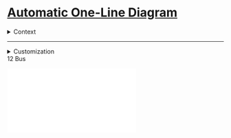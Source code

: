 # [Automatic One-Line Diagram](https://www.google.com/?hl=pt-BR)

<details>
  <summary>Context</summary>

During an Electrical Engineering course, we were tasked with developing a tool to perform short-circuit calculations in electric power systems, similar to the Anafas simulator. The method used relied on Excel spreadsheets as data input, registering buses, transmission lines, transformers, and shunt loads.

After reading the elements and performing short-circuit calculations, as well as computing bus voltages and branch currents, I noticed an important limitation: inputting data solely through tables made system visualization very abstract. This increased the chances of typing errors and incorrect connections — especially in systems with a large number of buses and connected equipment.

To address this, I found the **Schemdraw** library in Python, which has excellent documentation and allows for the creation of high-quality electrical and electronic circuits, block diagrams, flowcharts, and technical drawings, exportable in various formats (PDF, PNG, JPEG, etc.).

The idea, then, was to use Python to read the system data from spreadsheets and automatically generate the corresponding one-line diagram in an organized and connected manner. The greatest challenge was organizing the elements visually, especially to avoid overlapping or intersecting connections.

To solve this, I applied **graph theory** concepts with the help of the **NetworkX** library, which allowed for a clean and understandable circuit layout. Since Schemdraw is not specifically tailored to power systems, I developed custom elements such as bus symbols, two- and three-winding transformers, and a short-circuit symbol.

With the diagram foundation ready, I moved on to the customization stage: coloring elements according to their voltage levels, adding margins and a legend — similar to what is seen in technical drawings — and including key short-circuit information at the faulted bus.

Besides enriching visualization and making simulated systems easier to interpret, this tool can be especially useful when used alongside simulators that don’t have an integrated one-line diagram, such as Simulight and Anatem. It provides a complementary visual interface that improves the reliability and understanding of the results.

Finally, I include some diagrams generated by the application as examples, and I thank **Rafael de Castro Roque** and **Gabriel Bié da Fonseca** for their valuable feedback and constructive suggestions throughout the development of this project. The tool is available on my GitHub and website.

**References**:  
📚 https://schemdraw.readthedocs.io/en/stable/  
🔗 https://networkx.org/documentation/stable/  
🐼 https://pandas.pydata.org/docs/

</details>

---

<details>
  <summary>Customization</summary>

There are several parameters that can be configured to generate the diagram in the desired format. These include:  


### Graph Layout

> Around line 65:

```python
posicao_elementos = nx.kamada_kawai_layout(G, scale=38)
```
Here you can change 2 parameters, layout and/or scale.

- **Layout**  

| Layout                        | Description                      |
|------------------------------|----------------------------------|
| `nx.spring_layout`           | **Spring model**                 |
| `nx.circular_layout`         | **Arranged in a circle**         |
| `nx.shell_layout`            | **Concentric layers**            |
| `nx.kamada_kawai_layout`     | **Distance-preserving**          |
| `nx.random_layout`           | **Random positions**             |
| `nx.spectral_layout`         | **Based on eigenvalues**         |
| `nx.planar_layout`           | **No crossings (planar graph)**  |
| `nx.spiral_layout`           | **Spiral arrangement**           |
| `nx.bipartite_layout(G, nodes)` | **Two groups (bipartite)**    |

- **scale** — spacing between graph vertices. Any number > 0.  

---

### 🎨 Color Palette

> Around line 71:

```python
cores_tensoes = sns.color_palette("tab10", len(niveis_de_tensoes))
```

| Palette         | Description               |
|----------------|---------------------------|
| `"deep"`        | **Elegant default**       |
| `"muted"`       | **Soft**                  |
| `"bright"`      | **Vibrant**               |
| `"pastel"`      | **Light/Soft**            |
| `"dark"`        | **Dark**                  |
| `"colorblind"`  | **Accessible**            |
| `"tab10"`       | **Classic**               |
| `"Set1"`        | **Bold**                  |
| `"Set2"`        | **Moderate**              |
| `"Set3"`        | **Varied**                |
| `"Paired"`      | **Contrasting pairs**     |

---

### Font Size

> Around line 296:

```python
d.config(fontsize=7)
```

Sets the font size for the labels.

<details>
---

<summary>Examples</summary>

<summary>4 Bus</summary>

![Diagrama Unifilar](examples/examples_01_4_bus.pdf)

</details>

<summary>8 Bus</summary>

![Diagrama Unifilar](examples/examples_02_8_bus.pdf)

</details>

<summary>12 Bus</summary>

![Diagrama Unifilar](examples/examples_05_12_bus.pdf)

</details>

</details>
